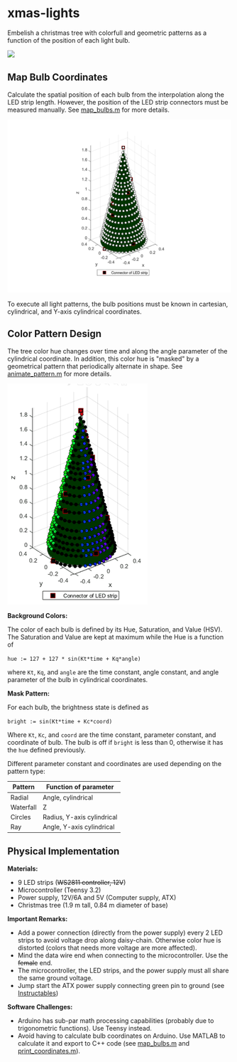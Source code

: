 # xmas-lights

Embelish a christmas tree with colorfull and geometric patterns as a function of the position of each light bulb.

![](img/final.gif) 

## Map Bulb Coordinates

Calculate the spatial position of each bulb from the interpolation along the LED strip length. However, the position of the LED strip connectors must be measured manually. See [map_bulbs.m](map_bulbs.m) for more details.

![](img/map.png)

To execute all light patterns, the bulb positions must be known in cartesian, cylindrical, and Y-axis cylindrical coordinates.

## Color Pattern Design

The tree color hue changes over time and along the angle parameter of the cylindrical coordinate. In addition, this color hue is "masked" by a geometrical pattern that periodically alternate in shape. See [animate_pattern.m](animate_pattern.m) for more details.

![](img/pattern.gif)

**Background Colors:**

The color of each bulb is defined by its Hue, Saturation, and Value (HSV). The Saturation and Value are kept at maximum while the Hue is a function of

`hue := 127 + 127 * sin(Kt*time + Kq*angle)`

where `Kt`, `Kq`, and `angle` are the time constant, angle constant, and angle parameter of the bulb in cylindrical coordinates. 

**Mask Pattern:**

For each bulb, the brightness state is defined as

`bright := sin(Kt*time + Kc*coord)`

Where `Kt`, `Kc`, and `coord` are the time constant, parameter constant, and coordinate of bulb. The bulb is off if `bright` is less than 0, otherwise it has the `hue` defined previously.

Different parameter constant and coordinates are used depending on the pattern type:

| Pattern | Function of parameter |
| ------- | ----------- |
| Radial  | Angle, cylindrical |
| Waterfall | Z |
| Circles | Radius, Y-axis cylindrical |
| Ray | Angle, Y-axis cylindrical | 

## Physical Implementation

**Materials:**

- 9 LED strips (~~WS2811 controller, 12V~~)
- Microcontroller (Teensy 3.2)
- Power supply, 12V/6A and 5V (Computer supply, ATX)
- Christmas tree (1.9 m tall, 0.84 m diameter of base)

**Important Remarks:**

- Add a power connection (directly from the power supply) every 2 LED strips to avoid voltage drop along daisy-chain. Otherwise color hue is distorted (colors that needs more voltage are more affected).
- Mind the data wire end when connecting to the microcontroller. Use the ~~female~~ end.
- The microcontroller, the LED strips, and the power supply must all share the same ground voltage.
- Jump start the ATX power supply connecting green pin to ground (see [Instructables](https://www.instructables.com/id/How-to-power-up-an-ATX-Power-Supply-without-a-PC/))

**Software Challenges:**
- Arduino has sub-par math processing capabilities (probably due to trigonometric functions). Use Teensy instead.
- Avoid having to calculate bulb coordinates on Arduino. Use MATLAB to calculate it and export to C++ code (see [map_bulbs.m](map_bulbs.m) and [print_coordinates.m](print_coordinates.m)).

